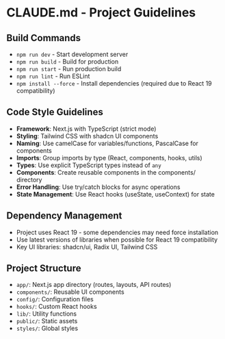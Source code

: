 # CLAUDE.md - Project Guidelines

## Build Commands
- `npm run dev` - Start development server
- `npm run build` - Build for production
- `npm run start` - Run production build
- `npm run lint` - Run ESLint
- `npm install --force` - Install dependencies (required due to React 19 compatibility)

## Code Style Guidelines
- **Framework**: Next.js with TypeScript (strict mode)
- **Styling**: Tailwind CSS with shadcn UI components
- **Naming**: Use camelCase for variables/functions, PascalCase for components
- **Imports**: Group imports by type (React, components, hooks, utils)
- **Types**: Use explicit TypeScript types instead of `any`
- **Components**: Create reusable components in the components/ directory
- **Error Handling**: Use try/catch blocks for async operations
- **State Management**: Use React hooks (useState, useContext) for state

## Dependency Management
- Project uses React 19 - some dependencies may need force installation
- Use latest versions of libraries when possible for React 19 compatibility
- Key UI libraries: shadcn/ui, Radix UI, Tailwind CSS

## Project Structure
- `app/`: Next.js app directory (routes, layouts, API routes)
- `components/`: Reusable UI components
- `config/`: Configuration files
- `hooks/`: Custom React hooks
- `lib/`: Utility functions
- `public/`: Static assets
- `styles/`: Global styles